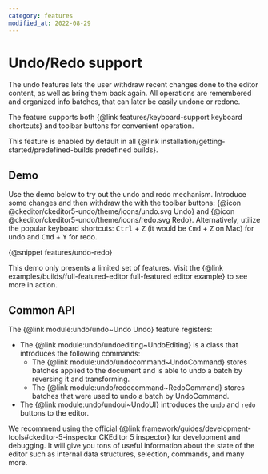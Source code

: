 ```yaml
---
category: features
modified_at: 2022-08-29
---
```


# Undo/Redo support

The undo features lets the user withdraw recent changes done to the editor content, as well as bring them back again. All operations are remembered and organized info batches, that can later be easily undone or redone.

The feature supports both {@link features/keyboard-support keyboard shortcuts} and toolbar buttons for convenient operation.

<info-box info>
	This feature is enabled by default in all {@link installation/getting-started/predefined-builds predefined builds}.
</info-box>

## Demo

Use the demo below to try out the undo and redo mechanism. Introduce some changes and then withdraw the with the toolbar buttons: {@icon @ckeditor/ckeditor5-undo/theme/icons/undo.svg Undo} and {@icon @ckeditor/ckeditor5-undo/theme/icons/redo.svg Redo}. Alternatively, utilize the popular  keyboard shortcuts: <kbd>Ctrl</kbd> + <kbd>Z</kbd> (it would be <kbd>Cmd</kbd> + <kbd>Z</kbd> on Mac) for undo and <kbd>Cmd</kbd> + <kbd>Y</kbd> for redo.

{@snippet features/undo-redo}

<info-box info>
	This demo only presents a limited set of features. Visit the {@link examples/builds/full-featured-editor full-featured editor example} to see more in action.
</info-box>

## Common API

The {@link module:undo/undo~Undo Undo} feature registers:

* The {@link module:undo/undoediting~UndoEditing} is a class that introduces the following commands:
	* The {@link module:undo/undocommand~UndoCommand} stores batches applied to the document and is able to undo a batch by reversing it and transforming.
	* The {@link module:undo/redocommand~RedoCommand} stores batches that were used to undo a batch by UndoCommand.
* The {@link module:undo/undoui~UndoUI} introduces the `undo` and `redo` buttons to the editor.

<info-box>
	We recommend using the official {@link framework/guides/development-tools#ckeditor-5-inspector CKEditor 5 inspector} for development and debugging. It will give you tons of useful information about the state of the editor such as internal data structures, selection, commands, and many more.
</info-box>
